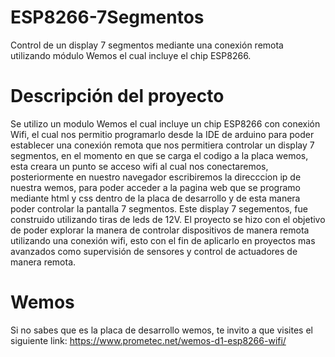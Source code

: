 # ESP8266-7Segmentos
Control de un display 7 segmentos mediante una conexión remota utilizando módulo Wemos el cual incluye el chip ESP8266.

# Descripción del proyecto
Se utilizo un modulo Wemos el cual incluye un chip ESP8266 con conexión Wifi, el cual nos permitio programarlo desde la IDE de arduino para poder establecer una conexión remota que nos permitiera controlar un display 7 segmentos, en el momento en que se carga el codigo a la placa wemos, esta creara un punto se acceso wifi al cual nos conectaremos, posteriormente en nuestro navegador escribiremos la direcccion ip de nuestra wemos, para poder acceder a la pagina web que se programo mediante html y css dentro de la placa de desarrollo y de esta manera poder controlar la pantalla 7 segmentos. Este display 7 segementos, fue construido utilizando tiras de leds de 12V. El proyecto se hizo con el objetivo de poder explorar la manera de controlar dispositivos de manera remota utilizando una conexión wifi, esto con el fin de aplicarlo en proyectos mas avanzados como supervisión de sensores y control de actuadores de manera remota.

# Wemos
Si no sabes que es la placa de desarrollo wemos, te invito a que visites el siguiente link:
https://www.prometec.net/wemos-d1-esp8266-wifi/
